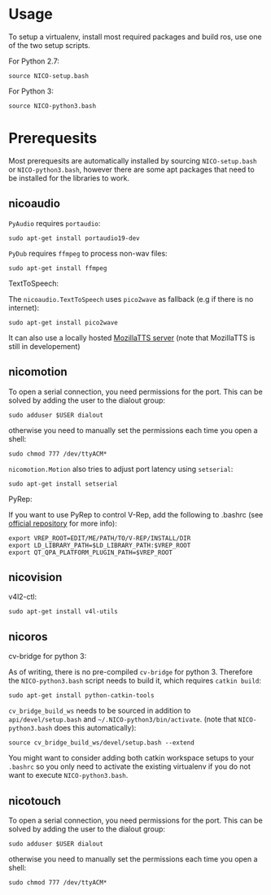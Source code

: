 Usage
===
To setup a virtualenv, install most required packages and build ros, use one of
the two setup scripts.

For Python 2.7:

```
source NICO-setup.bash
```

For Python 3:

```
source NICO-python3.bash
```

Prerequesits
===
Most prerequesits are automatically installed by sourcing `NICO-setup.bash` or
`NICO-python3.bash`, however there are some apt packages that need to be
installed for the libraries to work.

nicoaudio
--

`PyAudio` requires `portaudio`:
```
sudo apt-get install portaudio19-dev
```
`PyDub` requires `ffmpeg` to process non-wav files:
```
sudo apt-get install ffmpeg
```
TextToSpeech:

The `nicoaudio.TextToSpeech` uses `pico2wave` as fallback (e.g if there is no internet):
```
sudo apt-get install pico2wave
```
It can also use a locally hosted [MozillaTTS server](https://github.com/mozilla/TTS/tree/master/server) (note that MozillaTTS is still in developement)

nicomotion
--
To open a serial connection, you need permissions for the port. This can be
solved by adding the user to the dialout group:
```
sudo adduser $USER dialout
```
otherwise you need to manually set the permissions each time you open a shell:
```
sudo chmod 777 /dev/ttyACM*
```

`nicomotion.Motion` also tries to adjust port latency using `setserial`:
```
sudo apt-get install setserial
```

PyRep:

If you want to use PyRep to control V-Rep, add the following to .bashrc (see [official repository](https://github.com/stepjam/PyRep) for more info):
```
export VREP_ROOT=EDIT/ME/PATH/TO/V-REP/INSTALL/DIR
export LD_LIBRARY_PATH=$LD_LIBRARY_PATH:$VREP_ROOT
export QT_QPA_PLATFORM_PLUGIN_PATH=$VREP_ROOT
```

nicovision
--

v4l2-ctl:
```
sudo apt-get install v4l-utils
```
nicoros
--

cv-bridge for python 3:

As of writing, there is no pre-compiled `cv-bridge` for python 3. Therefore the
`NICO-python3.bash` script needs to build it, which requires `catkin build`:
```
sudo apt-get install python-catkin-tools
```

`cv_bridge_build_ws` needs to be sourced in addition to `api/devel/setup.bash`
and `~/.NICO-python3/bin/activate`. (note that `NICO-python3.bash` does this automatically):
```
source cv_bridge_build_ws/devel/setup.bash --extend
```

You might want to consider adding both catkin workspace setups to your
`.bashrc` so you only need to activate the existing virtualenv if you do not
want to execute `NICO-python3.bash`.

nicotouch
--
To open a serial connection, you need permissions for the port. This can be
solved by adding the user to the dialout group:
```
sudo adduser $USER dialout
```
otherwise you need to manually set the permissions each time you open a shell:
```
sudo chmod 777 /dev/ttyACM*
```
